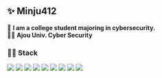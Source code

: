 ## ✨ Minju412

🙂 __I am a college student majoring in cybersecurity.__ <br />
👩‍🎓 __Ajou Univ. Cyber Security__

<h3>👩‍💻 Stack</h3>
  <p>
  <img src="https://img.shields.io/badge/c-273c75?style=for-the-badge&logo=c&logoColor=white"/></a>
  <img src="https://img.shields.io/badge/c++-00599C?style=for-the-badge&logo=c%2B%2B&logoColor=white"/></a>
  <img src="https://img.shields.io/badge/C Sharp-39120?style=for-the-badge&logo=C Sharp&logoColor=white" />
  <img src="https://img.shields.io/badge/Java-007396?style=for-the-badge&logo=Java&logoColor=white" /> 
  <img src="https://img.shields.io/badge/.NET-512BD4?style=for-the-badge&logo=.NET&logoColor=white" />
  <img src="https://img.shields.io/badge/Oracle-F80000?style=for-the-badge&logo=Oracle&logoColor=white" />
  <img src="https://img.shields.io/badge/Microsoft SQL Server-CC2927?style=for-the-badge&logo=Microsoft SQL Server&logoColor=white" />
  <img src="https://img.shields.io/badge/Git-F05032?style=for-the-badge&logo=Git&logoColor=white" />
  <a href="https://minju412.github.io" target="_blank" rel="noreferrer noopener">
    <img src="https://img.shields.io/badge/GitHub-181717?style=for-the-badge&logo=GitHub&logoColor=white" />
  </a>
  
</p>

<!--  <h3>🔔Programming Languages</h3>
 <p>
  <img src="https://img.shields.io/badge/C Sharp-39120?style=for-the-badge&logo=C Sharp&logoColor=white" />
  <img src="https://img.shields.io/badge/Java-007396?style=for-the-badge&logo=Java&logoColor=white" /> 
</p>
 
  <h3>🎨Framework</h3>
  <p>
  <img src="https://img.shields.io/badge/.NET-512BD4?style=for-the-badge&logo=.NET&logoColor=white" />
</p>

 <h3>🧩DataBase</h3>
 <p>
  <img src="https://img.shields.io/badge/Oracle-F80000?style=for-the-badge&logo=Oracle&logoColor=white" />
</P>

<h3>🎃Version Control</h3>
 <p>
  <img src="https://img.shields.io/badge/GitHub-181717?style=for-the-badge&logo=GitHub&logoColor=white" />
</P> -->

<!--
**minju412/minju412** is a ✨ _special_ ✨ repository because its `README.md` (this file) appears on your GitHub profile.

Here are some ideas to get you started:

- 🔭 I’m currently working on ...
- 🌱 I’m currently learning ...
- 👯 I’m looking to collaborate on ...
- 🤔 I’m looking for help with ...
- 💬 Ask me about ...
- 📫 How to reach me: ...
- 😄 Pronouns: ...
- ⚡ Fun fact: ...
-->

<!-- 아이콘: Simple Icons -->
<!-- https://simpleicons.org/?q=c%2B%2B -->

<!-- 형식 -->
<!-- src="https://img.shields.io/badge/[쓰고 싶은 텍스트]-[컬러 코드]?style=flat-square&logo=[브랜드 이름]&logoColor=white"/> -->

<!-- 간격 : &nbsp; -->

<!-- 작은 아이콘 -->
<!--   <img src="https://img.shields.io/badge/GitHub-181717?style=flat-square&logo=GitHub&logoColor=white" /> -->
